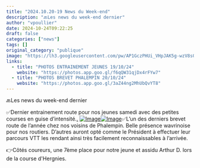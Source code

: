 ```yaml
---
title: "2024.10.20-19 News du Week-end"
description: "🔙Les news du week-end dernier"
author: "vpoullier"
date: 2024-10-24T09:22:25
draft: false
categories: ["news"]
tags: []
original_category: "publique"
image: "https://lh3.googleusercontent.com/pw/AP1GczPHUi_VHpJAK5g-wzV8s0OknmxH_VMfmZE3mQivd9ayixBPFxLpAycLPv-Ht0bAVG_jNCRcS4CS-XLSvBrmyJyJpfcqx2zA6J4w5135Fn7GdPk5xHOxm6oeSC_xAcM9y-FKQMaoZOjUQVhv_x2E6Hyyrw=w1260-h945-s-no-gm?authuser=0"
links:
  - title: "PHOTOS ENTRAINEMENT JEUNES 19/10/24"
    website: "https://photos.app.goo.gl/f6qQW31qjDx4rFYw7"
  - title: "PHOTOS BREVET PHALEMPIN 20/10/24"
    website: "https://photos.app.goo.gl/3aZ44ng2MhUbQvYT8"
---
```


🔙Les news du week-end dernier

<!--more-->

✅Dernier entrainement route pour nos jeunes samedi avec des petites courses en guise d’intensité.[.](https://lh3.googleusercontent.com/pw/AP1GczPHUi_VHpJAK5g-wzV8s0OknmxH_VMfmZE3mQivd9ayixBPFxLpAycLPv-Ht0bAVG_jNCRcS4CS-XLSvBrmyJyJpfcqx2zA6J4w5135Fn7GdPk5xHOxm6oeSC_xAcM9y-FKQMaoZOjUQVhv_x2E6Hyyrw=w1260-h945-s-no-gm?authuser=0) 
[![Image](https://lh3.googleusercontent.com/pw/AP1GczPHUi_VHpJAK5g-wzV8s0OknmxH_VMfmZE3mQivd9ayixBPFxLpAycLPv-Ht0bAVG_jNCRcS4CS-XLSvBrmyJyJpfcqx2zA6J4w5135Fn7GdPk5xHOxm6oeSC_xAcM9y-FKQMaoZOjUQVhv_x2E6Hyyrw=w1260-h945-s-no-gm?authuser=0)](https://lh3.googleusercontent.com/pw/AP1GczPHUi_VHpJAK5g-wzV8s0OknmxH_VMfmZE3mQivd9ayixBPFxLpAycLPv-Ht0bAVG_jNCRcS4CS-XLSvBrmyJyJpfcqx2zA6J4w5135Fn7GdPk5xHOxm6oeSC_xAcM9y-FKQMaoZOjUQVhv_x2E6Hyyrw=w1260-h945-s-no-gm?authuser=0)[![Image](https://lh3.googleusercontent.com/pw/AP1GczOUatuIc0FVjRJGrwnAIYCgcD57AWQacsdBY3VHnWTSHqLROu-q8tqIHprVE8P0P9zAqa9ytZK0ErmqiEEi07Vty-HnYlZkSwcGuumtBdoyTsj4Ygp1o9w_UScJt8tBoe4psRrOR9an_AwwY7peLKOGLQ=w1920-h865-s-no-gm?authuser=0)](https://lh3.googleusercontent.com/pw/AP1GczOUatuIc0FVjRJGrwnAIYCgcD57AWQacsdBY3VHnWTSHqLROu-q8tqIHprVE8P0P9zAqa9ytZK0ErmqiEEi07Vty-HnYlZkSwcGuumtBdoyTsj4Ygp1o9w_UScJt8tBoe4psRrOR9an_AwwY7peLKOGLQ=w1920-h865-s-no-gm?authuser=0)✅L’un des derniers brevet route de l’année chez nos voisins de Phalempin. Belle présence wavrinoise pour nos routiers. D’autres auront opté comme le Président à effectuer leur parcours VTT les rendant ainsi très facilement reconnaissables à l’arrivée.

👉Côtés coureurs, une 7ème place pour notre jeune et assidu Arthur D. lors de la course d'Hergnies.

&nbsp;